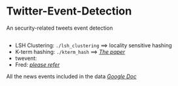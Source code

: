 # Twitter-Event-Detection
An security-related tweets event detection
##
* LSH Clustering: `./lsh_clustering` ==> locality sensitive hashing
* K-term hashing: `./kterm_hash` ==> [*The paper*](http://www.aclweb.org/anthology/D15-1310)
* twevent:
* Fred: [*please refer*](https://github.com/qolina/FrED)


All the news events included in the data [*Google Doc*](https://docs.google.com/spreadsheets/d/1izjdgyQZ3qTd6yCCEEUhLAFDk13iLMm2gDt2jl40nxE/edit#gid=467679091)

